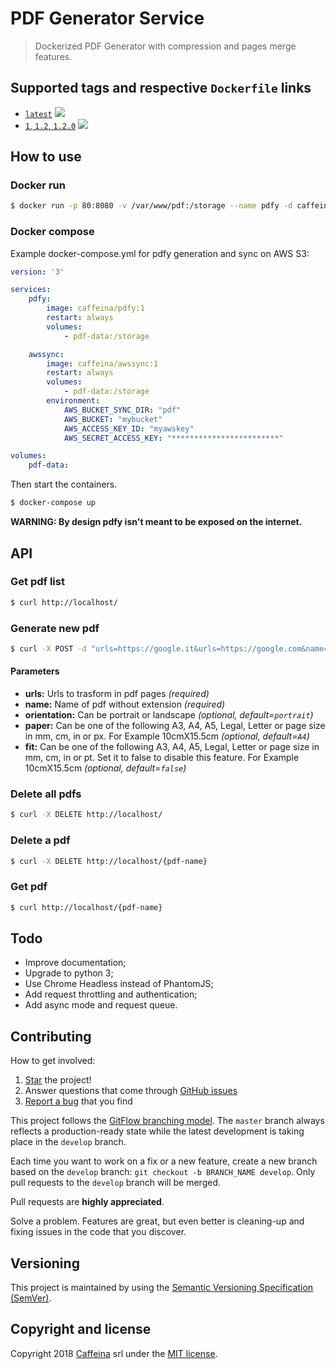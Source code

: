 # PDF Generator Service
> Dockerized PDF Generator with compression and pages merge features.

## Supported tags and respective `Dockerfile` links

  * [`latest`](https://github.com/gadiener/docker-pdfy/blob/master/Dockerfile) [![](https://images.microbadger.com/badges/image/caffeina/pdfy.svg)](http://microbadger.com/images/wernight/phantomjs "Get your own image badge on microbadger.com")
  * [`1`, `1.2`, `1.2.0`](https://github.com/gadiener/docker-pdfy/blob/v1.2.0/Dockerfile) [![](https://images.microbadger.com/badges/image/caffeina/pdfy:1.svg)](http://microbadger.com/images/wernight/phantomjs "Get your own image badge on microbadger.com")

## How to use

### Docker run

```bash
$ docker run -p 80:8080 -v /var/www/pdf:/storage --name pdfy -d caffeina/pdfy:1
```

### Docker compose

Example docker-compose.yml for pdfy generation and sync on AWS S3:

```yaml
version: '3'

services:
    pdfy:
        image: caffeina/pdfy:1
        restart: always
        volumes:
            - pdf-data:/storage

    awssync:
        image: caffeina/awssync:1
        restart: always
        volumes:
            - pdf-data:/storage
        environment:
            AWS_BUCKET_SYNC_DIR: "pdf"
            AWS_BUCKET: "mybucket"
            AWS_ACCESS_KEY_ID: "myawskey"
            AWS_SECRET_ACCESS_KEY: "************************"

volumes:
    pdf-data:
```

Then start the containers.

```bash
$ docker-compose up
```

**WARNING: By design pdfy isn't meant to be exposed on the internet.**


## API

### Get pdf list

```bash
$ curl http://localhost/
```

### Generate new pdf

```bash
$ curl -X POST -d "urls=https://google.it&urls=https://google.com&name=google&orientation=portrait&paper=10cmX15.5cm&fit=Letter" http://localhost/
```

#### Parameters

- **urls:** Urls to trasform in pdf pages *(required)*
- **name:** Name of pdf without extension *(required)*
- **orientation:** Can be portrait or landscape *(optional, default=`portrait`)*
- **paper:** Can be one of the following A3, A4, A5, Legal, Letter or page size in mm, cm, in or px. For Example 10cmX15.5cm *(optional, default=`A4`)*
- **fit:** Can be one of the following A3, A4, A5, Legal, Letter or page size in mm, cm, in or pt. Set it to false to disable this feature. For Example 10cmX15.5cm *(optional, default=`false`)*

### Delete all pdfs

```bash
$ curl -X DELETE http://localhost/
```

### Delete a pdf

```bash
$ curl -X DELETE http://localhost/{pdf-name}
```

### Get pdf

```bash
$ curl http://localhost/{pdf-name}
```

## Todo

- Improve documentation;
- Upgrade to python 3;
- Use Chrome Headless instead of PhantomJS;
- Add request throttling and authentication;
- Add async mode and request queue.


## Contributing

How to get involved:

1. [Star](https://github.com/gadiener/docker-pdfy/stargazers) the project!
2. Answer questions that come through [GitHub issues](https://github.com/gadiener/docker-pdfy/issues?state=open)
3. [Report a bug](https://github.com/gadiener/docker-pdfy/issues/new) that you find

This project follows the [GitFlow branching model](http://nvie.com/posts/a-successful-git-branching-model). The ```master``` branch always reflects a production-ready state while the latest development is taking place in the ```develop``` branch.

Each time you want to work on a fix or a new feature, create a new branch based on the ```develop``` branch: ```git checkout -b BRANCH_NAME develop```. Only pull requests to the ```develop``` branch will be merged.

Pull requests are **highly appreciated**.

Solve a problem. Features are great, but even better is cleaning-up and fixing issues in the code that you discover.


## Versioning

This project is maintained by using the [Semantic Versioning Specification (SemVer)](http://semver.org).


## Copyright and license

Copyright 2018 [Caffeina](http://caffeina.com) srl under the [MIT license](LICENSE.md).
